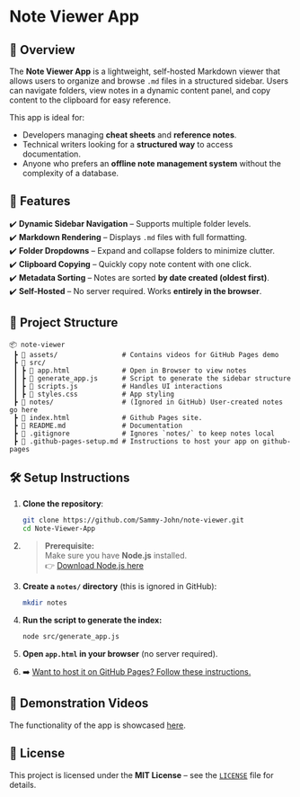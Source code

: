 # Note Viewer App

## 📌 Overview
The **Note Viewer App** is a lightweight, self-hosted Markdown viewer that allows users to organize and browse `.md` files in a structured sidebar. Users can navigate folders, view notes in a dynamic content panel, and copy content to the clipboard for easy reference.

This app is ideal for:
- Developers managing **cheat sheets** and **reference notes**.
- Technical writers looking for a **structured way** to access documentation.
- Anyone who prefers an **offline note management system** without the complexity of a database.

## 🚀 Features
✔️ **Dynamic Sidebar Navigation** – Supports multiple folder levels.  
✔️ **Markdown Rendering** – Displays `.md` files with full formatting.  
✔️ **Folder Dropdowns** – Expand and collapse folders to minimize clutter.  
✔️ **Clipboard Copying** – Quickly copy note content with one click.  
✔️ **Metadata Sorting** – Notes are sorted **by date created (oldest first)**.  
✔️ **Self-Hosted** – No server required. Works **entirely in the browser**.  

## 📂 Project Structure
```
📦 note-viewer
 ┣ 📂 assets/                # Contains videos for GitHub Pages demo
 ┣ 📂 src/
 ┃ ┣ 📜 app.html             # Open in Browser to view notes
 ┃ ┣ 📜 generate_app.js      # Script to generate the sidebar structure
 ┃ ┣ 📜 scripts.js           # Handles UI interactions
 ┃ ┣ 📜 styles.css           # App styling
 ┣ 📂 notes/                 # (Ignored in GitHub) User-created notes go here
 ┣ 📜 index.html             # Github Pages site. 
 ┣ 📜 README.md              # Documentation
 ┣ 📜 .gitignore             # Ignores `notes/` to keep notes local
 ┣ 📜 .github-pages-setup.md # Instructions to host your app on github-pages 
```

## 🛠️ Setup Instructions
1. **Clone the repository**:
   ```sh
   git clone https://github.com/Sammy-John/note-viewer.git
   cd Note-Viewer-App
   ```

2. > **Prerequisite:**  
   > Make sure you have **Node.js** installed.  
   > 👉 [Download Node.js here](https://nodejs.org/)


2. **Create a `notes/` directory** (this is ignored in GitHub):
   ```sh
   mkdir notes
   ```
3. **Run the script to generate the index:**
   ```sh
   node src/generate_app.js
   ```
4. **Open `app.html` in your browser** (no server required).
5. ➡️ [Want to host it on GitHub Pages? Follow these instructions.](github-pages-setup.md)

## 🎥 Demonstration Videos
The functionality of the app is showcased [here](https://yourusername.github.io/Note-Viewer-App/videos.html).

## 📝 License
This project is licensed under the **MIT License** – see the [`LICENSE`](LICENSE) file for details.
